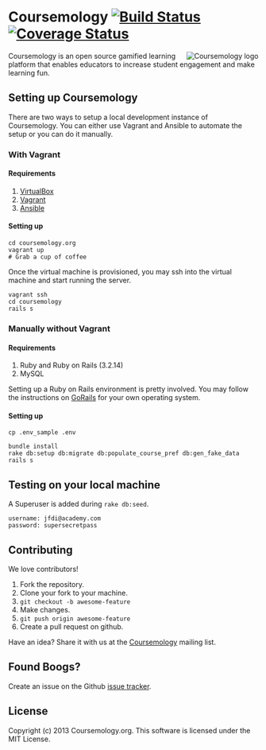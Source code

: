 # Coursemology [![Build Status](https://travis-ci.org/Coursemology/coursemology.org.svg?branch=development)](https://travis-ci.org/Coursemology/coursemology.org) [![Coverage Status](https://coveralls.io/repos/Coursemology/coursemology.org/badge.png)](https://coveralls.io/r/Coursemology/coursemology.org)

<a href="http://coursemology.org"><img src="https://raw.githubusercontent.com/Coursemology/coursemology.org/development/public/images/coursemology_logo_landscape_100.png"
 alt="Coursemology logo" title="Coursemology" align="right" /></a>

Coursemology is an open source gamified learning platform that enables educators to increase student engagement and make learning fun.

## Setting up Coursemology

There are two ways to setup a local development instance of Coursemology. You can either use Vagrant and Ansible to automate the setup or you can do it manually.

### With Vagrant

#### Requirements

1. [VirtualBox](https://www.virtualbox.org/)
2. [Vagrant](https://www.vagrantup.com/)
3. [Ansible](http://docs.ansible.com/intro_installation.html)

#### Setting up 

    cd coursemology.org
    vagrant up
    # Grab a cup of coffee

Once the virtual machine is provisioned, you may ssh into the virtual machine and start running the server.

    vagrant ssh
    cd coursemology
    rails s

### Manually without Vagrant

#### Requirements

1. Ruby and Ruby on Rails (3.2.14)
2. MySQL

Setting up a Ruby on Rails environment is pretty involved. You may follow the instructions on [GoRails](https://gorails.com/setup/osx/10.10-yosemite) for your own operating system.

#### Setting up

    cp .env_sample .env

    bundle install
    rake db:setup db:migrate db:populate_course_pref db:gen_fake_data
    rails s

## Testing on your local machine

A Superuser is added during `rake db:seed`.

    username: jfdi@academy.com
    password: supersecretpass

## Contributing

We love contributors!

1. Fork the repository.
2. Clone your fork to your machine.
3. `git checkout -b awesome-feature`
4. Make changes.
5. `git push origin awesome-feature`
6. Create a pull request on github.

Have an idea? Share it with us at the [Coursemology](https://groups.google.com/forum/#!forum/coursemology) mailing list.

## Found Boogs?

Create an issue on the Github [issue tracker](https://github.com/Coursemology/coursemology.org/issues).

## License

Copyright (c) 2013 Coursemology.org. This software is licensed under the MIT License.
